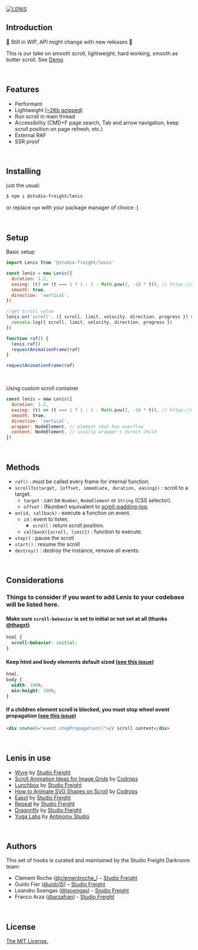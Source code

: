 [![LENIS](https://assets.studiofreight.com/lenis/header.png)](https://github.com/studio-freight/lenis)

## Introduction

🚧 Still in WIP, API might change with new releases 🚧

This is our take on smooth scroll, lightweight, hard working, smooth as butter scroll. See [Demo](https://lenis.studiofreight.com/)

<br>

## Features

- Performant
- Lightweight [(~2Kb gzipped)](https://bundle.js.org/?q=@studio-freight/lenis)
- Run scroll in main thread
- Accessibility (CMD+F page search, Tab and arrow navigation, keep scroll position on page refresh, etc.)
- External RAF
- SSR proof

<br>

## Installing

just the usual:

```bash
$ npm i @studio-freight/lenis
```

or replace `npm` with your package manager of choice :)

<br>

## Setup

Basic setup

```js
import Lenis from '@studio-freight/lenis'

const lenis = new Lenis({
  duration: 1.2,
  easing: (t) => (t === 1 ? 1 : 1 - Math.pow(2, -10 * t)), // https://easings.net/
  smooth: true,
  direction: 'vertical',
})

//get scroll value
lenis.on('scroll', ({ scroll, limit, velocity, direction, progress }) => {
  console.log({ scroll, limit, velocity, direction, progress })
})

function raf() {
  lenis.raf()
  requestAnimationFrame(raf)
}

requestAnimationFrame(raf)
```

<br/>

Using custom scroll container

```js
const lenis = new Lenis({
  duration: 1.2,
  easing: (t) => (t === 1 ? 1 : 1 - Math.pow(2, -10 * t)), // https://easings.net/
  smooth: true,
  direction: 'vertical',
  wrapper: NodeElement, // element that has overflow
  content: NodeElement, // usually wrapper's direct child
})
```

<br/>

## Methods

- `raf()` : must be called every frame for internal function.
- `scrollTo(target, {offset, immediate, duration, easing})` : scroll to a target.
  - `target` : can be `Number`, `NodeElement` or `String` (CSS selector).
  - `offset` : (Number) equivalent to [scroll-padding-top](https://developer.mozilla.org/en-US/docs/Web/CSS/scroll-padding-top).
- `on(id, callback)` : execute a function on event.
  - `id` : event to listen.
    - `scroll` : return scroll position.
  - `callback({scroll, limit})` : function to execute.
- `stop()` : pause the scroll
- `start()` : resume the scroll
- `destroy()` : destroy the instance, remove all events.

<br/>

## Considerations

### Things to consider if you want to add Lenis to your codebase will be listed here.

#### Make sure `scroll-behavior` is set to initial or not set at all (thanks [@thagxt](https://github.com/thagxt))

```css
html {
  scroll-behavior: initial;
}
```

#### Keep html and body elements default sized ([see this issue](https://github.com/studio-freight/lenis/issues/10))

```css
html,
body {
  width: 100%;
  min-height: 100%;
}
```

#### If a children element scroll is blocked, you must stop wheel event propagation ([see this issue](https://github.com/studio-freight/lenis/issues/14))

```html
<div onwheel="event.stopPropagation()">// scroll content</div>
```

<br>

## Lenis in use

- [Wyre](https://www.sendwyre.com/) by [Studio Freight](https://www.studiofreight.com/)
- [Scroll Animation Ideas for Image Grids](https://tympanus.net/Development/ScrollAnimationsGrid/) by [Codrops](https://tympanus.net/codrops)
- [Lunchbox](https://lunchbox.io/) by [Studio Freight](https://www.studiofreight.com/)
- [How to Animate SVG Shapes on Scroll](https://tympanus.net/codrops/2022/06/08/how-to-animate-svg-shapes-on-scroll) by [Codrops](https://tympanus.net/codrops)
- [Easol](https://easol.com/) by [Studio Freight](https://www.studiofreight.com/)
- [Repeat](https://getrepeat.io/) by [Studio Freight](https://www.studiofreight.com/)
- [Dragonfly](https://dragonfly.xyz/) by [Studio Freight](https://www.studiofreight.com/)
- [Yuga Labs](https://yuga.com/) by [Antinomy Studio](https://antinomy.studio/)

<br/>

## Authors

This set of hooks is curated and maintained by the Studio Freight Darkroom team:

- Clement Roche ([@clementroche\_](https://twitter.com/clementroche_)) – [Studio Freight](https://studiofreight.com)
- Guido Fier ([@uido15](https://twitter.com/uido15)) – [Studio Freight](https://studiofreight.com)
- Leandro Soengas ([@lsoengas](https://twitter.com/lsoengas)) - [Studio Freight](https://studiofreight.com)
- Franco Arza ([@arzafran](https://twitter.com/arzafran)) - [Studio Freight](https://studiofreight.com)

<br/>

## License

[The MIT License.](https://opensource.org/licenses/MIT)
